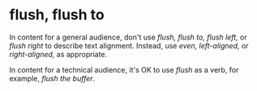 # flush, flush to

In content for a general audience, don't use *flush, flush to, flush left,* or *flush right* to describe text alignment. Instead, use *even, left-aligned,* or *right-aligned,* as appropriate.

In content for a technical audience, it's OK to use *flush* as a verb, for example, *flush the buffer*.
